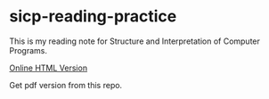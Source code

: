 # sicp-reading-practice

This is my reading note for Structure and Interpretation of Computer Programs.

[Online HTML Version](https://mitpress.mit.edu/sites/default/files/sicp/full-text/book/book-Z-H-4.html)

Get pdf version from this repo.


